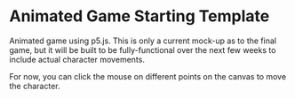 # Animated Game Starting Template
Animated game using p5.js. This is only a current mock-up as to the final game, but it will be built to be fully-functional over the next few weeks to include actual character movements.

For now, you can click the mouse on different points on the canvas to move the character.
